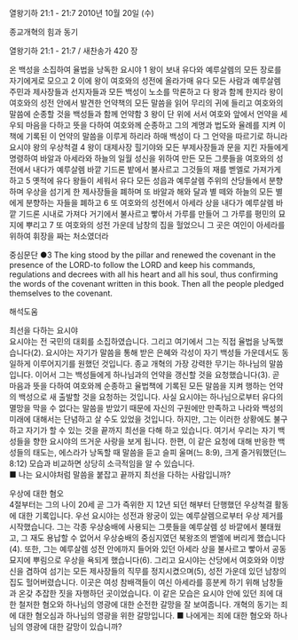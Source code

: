 열왕기하 21:1 - 21:7 
2010년 10월 20일 (수)

종교개혁의 힘과 동기



열왕기하 21:1 - 21:7 / 새찬송가 420 장


온 백성을 소집하여 율법을 낭독한 요시야
1 왕이 보내 유다와 예루살렘의 모든 장로를 자기에게로 모으고 2 이에 왕이 여호와의 성전에 올라가매 유다 모든 사람과 예루살렘 주민과 제사장들과 선지자들과 모든 백성이 노소를 막론하고 다 왕과 함께 한지라 왕이 여호와의 성전 안에서 발견한 언약책의 모든 말씀을 읽어 무리의 귀에 들리고 
여호와의 말씀에 순종할 것을 백성들과 함께 언약함
3 왕이 단 위에 서서 여호와 앞에서 언약을 세우되 마음을 다하고 뜻을 다하여 여호와께 순종하고 그의 계명과 법도와 율례를 지켜 이 책에 기록된 이 언약의 말씀을 이루게 하리라 하매 백성이 다 그 언약을 따르기로 하니라 
요시야 왕의 우상척결
4 왕이 대제사장 힐기야와 모든 부제사장들과 문을 지킨 자들에게 명령하여 바알과 아세라와 하늘의 일월 성신을 위하여 만든 모든 그릇들을 여호와의 성전에서 내다가 예루살렘 바깥 기드론 밭에서 불사르고 그것들의 재를 벧엘로 가져가게 하고 5 옛적에 유다 왕들이 세워서 유다 모든 성읍과 예루살렘 주위의 산당들에서 분향하며 우상을 섬기게 한 제사장들을 폐하며 또 바알과 해와 달과 별 떼와 하늘의 모든 별에게 분향하는 자들을 폐하고 6 또 여호와의 성전에서 아세라 상을 내다가 예루살렘 바깥 기드론 시내로 가져다 거기에서 불사르고 빻아서 가루를 만들어 그 가루를 평민의 묘지에 뿌리고 7 또 여호와의 성전 가운데 남창의 집을 헐었으니 그 곳은 여인이 아세라를 위하여 휘장을 짜는 처소였더라     


중심문단 ●3  The king stood by the pillar and renewed the covenant in the presence of the LORD-to follow the LORD and keep his commands, regulations and decrees with all his heart and all his soul, thus confirming the words of the covenant written in this book. Then all the people pledged themselves to the covenant.

해석도움





최선을 다하는 요시야  
요시야는 전 국민의 대회를 소집하였습니다. 그리고 여기에서 그는 직접 율법을 낭독했습니다(2). 요시야는 자기가 말씀을 통해 받은 은혜와 각성이 자기 백성들 가운데서도 동일하게 이루어지기를 원했던 것입니다. 종교 개혁의 가장 강력한 무기는 하나님의 말씀입니다. 이어서 그는 백성들에게 하나님과의 언약을 갱신할 것을 요청했습니다(3). 곧 마음과 뜻을 다하여 여호와께 순종하고 율법책에 기록된 모든 말씀을 지켜 행하는 언약의 백성으로 새 출발할 것을 요청하는 것입니다. 사실 요시야는 하나님으로부터 유다의 멸망을 막을 수 없다는 말씀을 받았기 때문에 자신의 구원에만 만족하고 나라와 백성의 미래에 대해서는 단념하고 살 수도 있었을 것입니다. 하지만, 그는 이러한 상황에도 불구하고 자기가 할 수 있는 것을 끝까지 최선을 다해 하고 있습니다. 여기서 우리는 자기 백성들을 향한 요시야의 뜨거운 사랑을 보게 됩니다. 한편, 이 같은 요청에 대해 반응한 백성들의 태도는, 에스라가 낭독할 때 말씀을 듣고 슬피 울며(느 8:9), 크게 즐거워했던(느 8:12) 모습과 비교하면 상당히 소극적임을 알 수 있습니다.   
■ 나는 요시야처럼 말씀을 붙잡고 끝까지 최선을 다하는 사람입니까?

우상에 대한 혐오  
4절부터는 그의 나이 20세 곧 그가 즉위한 지 12년 되던 해부터 단행했던 우상척결 활동에 대한 기록입니다. 우선 요시야는 성전과 왕궁이 있는 예루살렘으로부터 우상 제거를 시작했습니다. 그는 각종 우상숭배에 사용되는 그릇들을 예루살렘 성 바깥에서 불태웠고, 그 재도 용납할 수 없어서 우상숭배의 중심지였던 북왕조의 벧엘에 버리게 했습니다(4). 또한, 그는 예루살렘 성전 안에까지 들어와 있던 아세라 상을 불사르고 빻아서 공동묘지에 뿌림으로 우상을 욕되게 했습니다(6). 그리고 요시야는 산당에서 여호와와 이방신을 겸하여 섬기는 모든 제사장들의 직무를 정지시켰으며(5), 성전 가운데 있던 남창의 집도 헐어버렸습니다. 이곳은 여성 참배객들이 여신 아세라를 흥분케 하기 위해 남창들과 온갖 추잡한 짓을 자행하던 곳이었습니다. 이 같은 모습은 요시야 안에 있던 죄에 대한 철저한 혐오와 하나님의 영광에 대한 순전한 갈망을 잘 보여줍니다. 개혁의 동기는 죄에 대한 혐오심과 하나님의 영광을 위한 갈망입니다.
■ 나에게는 죄에 대한 혐오와 하나님의 영광에 대한 갈망이 있습니까?